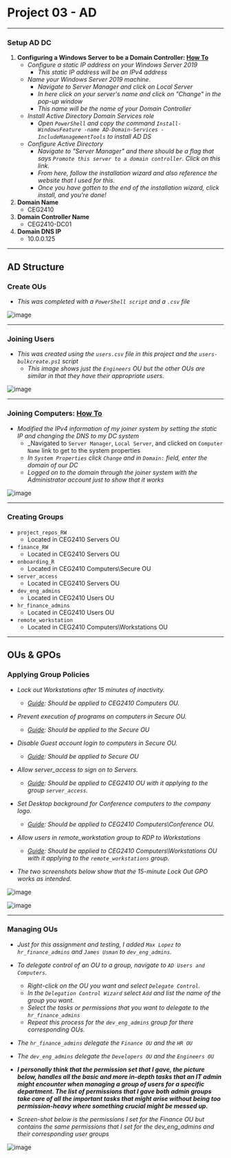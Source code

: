 # Project 03 - AD

***

### **Setup AD DC**
1.  **Configuring a Windows Server to be a Domain Controller: [How To](https://petri.com/how-to-install-active-directory-in-windows-server-2019-server-manager/)**
    * _Configure a static IP address on your Windows Server 2019_
        * _This static IP address will be an IPv4 address_
    * _Name your Windows Server 2019 machine_.
        * _Navigate to Server Manager and click on Local Server_
        * _In here click on your server's name and click on "Change" in the pop-up window_
        * _This name will be the name of your Domain Controller_
    * _Install Active Directory Domain Services role_
        * _Open `PowerShell` and copy the command `Install-WindowsFeature -name AD-Domain-Services -IncludeManagementTools` to install AD DS_
    * _Configure Active Directory_
        * _Navigate to "Server Manager" and there should be a flag that says `Promote this server to a domain controller`. Click on this link._
        * _From here, follow the installation wizard and also reference the website that I used for this._
        * _Once you have gotten to the end of the installation wizard, click install, and you're done!_
2. **Domain Name**
    * CEG2410
3. **Domain Controller Name**
    * CEG2410-DC01
4. **Domain DNS IP**
    * 10.0.0.125

***

## **AD Structure**
### **Create OUs**
* _This was completed with a `PowerShell script` and a `.csv` file_

![image](https://user-images.githubusercontent.com/122462972/231702862-03165dc9-4621-403e-848e-a6624254c6f4.png)

***

### **Joining Users**
* _This was created using the `users.csv` file in this project and the `users-bulkcreate.ps1` script_
    * _This image shows just the `Engineers` OU but the other OUs are similar in that they have their appropriate users._

![image](https://user-images.githubusercontent.com/122462972/231719052-7670c3ce-132e-4a2a-86fb-397e6867bac7.png)

***

### **Joining Computers: [How To](https://adamtheautomator.com/add-computer-to-domain/)**
* _Modified the IPv4 information of my joiner system by setting the static IP and changing the DNS to my DC system_
    * _Navigated to `Server Manager`, `Local Server`, and clicked on `Computer Name` link to get to the system properties
    * _In `System Properties` click `Change` and in `Domain:` field, enter the domain of our DC_
    * _Logged on to the domain through the joiner system with the Administrator account just to show that it works_

![image](https://user-images.githubusercontent.com/122462972/231730302-a303fceb-b02b-41df-b641-aae2a2e85fec.png)

***

### **Creating Groups**
* `project_repos_RW`
    * Located in CEG2410 Servers OU
* `finance_RW`
    * Located in CEG2410 Servers OU
* `onboarding_R`
    * Located in CEG2410 Computers\Secure OU
* `server_access`
    * Located in CEG2410 Servers OU
* `dev_eng_admins`
    * Located in CEG2410 Users OU
* `hr_finance_admins`
    * Located in CEG2410 Users OU
* `remote_workstation`
    * Located in CEG2410 Computers\Workstations OU

***

## **OUs & GPOs**
### **Applying Group Policies**

* _Lock out Workstations after 15 minutes of inactivity._
    * _[Guide](https://activedirectorypro.com/group-policy-lock-screen/): Should be applied to CEG2410 Computers OU._
* _Prevent execution of programs on computers in Secure OU._
    * _[Guide](https://www.thewindowsclub.com/how-to-block-exe-files-from-running-using-group-policy-in-windows-11-10): Should be applied to the Secure OU_
* _Disable Guest account login to computers in Secure OU._
    * _[Guide](https://techexpert.tips/windows/gpo-disable-guest-account/): Should be applied to Secure OU_
* _Allow server_access to sign on to Servers._
    * _[Guide](https://woshub.com/restrict-workstation-logon-ad-users/): Should be applied to CEG2410 OU with it applying to the group `server_access`._
* _Set Desktop background for Conference computers to the company logo._
    * _[Guide](https://www.techcrafters.com/portal/en/kb/articles/using-group-policy-to-change-desktop-background-wallpaper#How_to_Deploy_the_Desktop_Background_Wallpaper_using_Group_Policy): Should be applied to CEG2410 Computers\Conference OU._
* _Allow users in remote_workstation group to RDP to Workstations_
    * _[Guide](https://www.prajwaldesai.com/enable-remote-desktop-using-group-policy-gpo/): Should be applied to CEG2410 Computers\Workstations OU with it applying to the `remote_workstations` group._

* _The two screenshots below show that the 15-minute Lock Out GPO works as intended._

![image](https://user-images.githubusercontent.com/122462972/231761883-804fa626-72e2-475e-8c9e-f63220fd941e.png)

![image](https://user-images.githubusercontent.com/122462972/231761656-c0a2c6f6-5dbc-468d-a4b4-2c5942241f02.png)

***

### **Managing OUs**
* _Just for this assignment and testing, I added `Max Lopez` to `hr_finance_admins` and `James Usman` to `dev_eng_admins`._

* _To delegate control of an OU to a group, navigate to `AD Users and Computers`._
    * _Right-click on the OU you want and select `Delegate Control`._
    * _In the `Delegation Control Wizard` select `Add` and list the name of the group you want._
    * _Select the tasks or permissions that you want to delegate to the `hr_finance_admins`_
    * _Repeat this process for the `dev_eng_admins` group for there corresponding OUs._

* _The `hr_finance_admins` delegate the `Finance OU` and the `HR OU`_
* _The `dev_eng_admins` delegate the `Developers OU` and the `Engineers OU`_

* **_I personally think that the permission set that I gave, the picture below, handles all the basic and more in-depth tasks that an IT admin might encounter when managing a group of users for a specific department. The list of permissions that I gave both admin groups take care of all the important tasks that might arise without being too permission-heavy where something crucial might be messed up._**
 
* _Screen-shot below is the permissions I set for the Finance OU but contains the same permissions that I set for the dev_eng_admins and their corresponding user groups_

![image](https://user-images.githubusercontent.com/122462972/231757967-deb35b27-e9a6-441d-a1d5-965bebcbdfcc.png)
